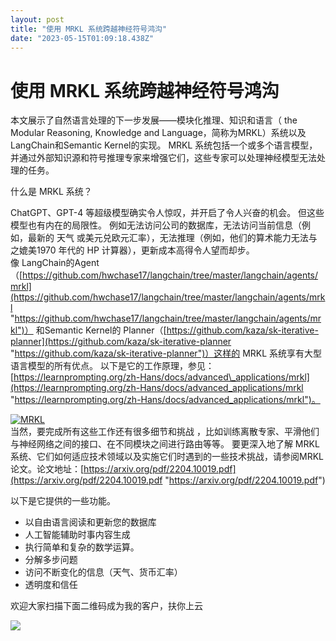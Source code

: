 ```yaml
---
layout: post
title: "使用 MRKL 系统跨越神经符号鸿沟"
date: "2023-05-15T01:09:18.438Z"
---
```

使用 MRKL 系统跨越神经符号鸿沟
==================

本文展示了自然语言处理的下一步发展——模块化推理、知识和语言（ the Modular Reasoning, Knowledge and Language，简称为MRKL）系统以及LangChain和Semantic Kernel的实现。 MRKL 系统包括一个或多个语言模型，并通过外部知识源和符号推理专家来增强它们，这些专家可以处理神经模型无法处理的任务。

什么是 MRKL 系统？

ChatGPT、GPT-4 等超级模型确实令人惊叹，并开启了令人兴奋的机会。 但这些模型也有内在的局限性。 例如无法访问公司的数据库，无法访问当前信息（例如，最新的 天气 或美元兑欧元汇率），无法推理（例如，他们的算术能力无法与之媲美1970 年代的 HP 计算器），更新成本高得令人望而却步。  
像 LangChain的Agent （[https://github.com/hwchase17/langchain/tree/master/langchain/agents/mrkl](https://github.com/hwchase17/langchain/tree/master/langchain/agents/mrkl "https://github.com/hwchase17/langchain/tree/master/langchain/agents/mrkl")） 和Semantic Kernel的 Planner（[https://github.com/kaza/sk-iterative-planner](https://github.com/kaza/sk-iterative-planner "https://github.com/kaza/sk-iterative-planner")）这样的 MRKL 系统享有大型语言模型的所有优点。 以下是它的工作原理，参见：[https://learnprompting.org/zh-Hans/docs/advanced\_applications/mrkl](https://learnprompting.org/zh-Hans/docs/advanced_applications/mrkl "https://learnprompting.org/zh-Hans/docs/advanced_applications/mrkl")。

[![MRKL](https://img2023.cnblogs.com/blog/510/202305/510-20230514213915568-1255153283.png "MRKL")](https://img2023.cnblogs.com/blog/510/202305/510-20230514213914889-1385439227.png)  
当然，要完成所有这些工作还有很多细节和挑战 ，比如训练离散专家、平滑他们与神经网络之间的接口、在不同模块之间进行路由等等。 要更深入地了解 MRKL 系统、它们如何适应技术领域以及实施它们时遇到的一些技术挑战，请参阅MRKL 论文。论文地址：[https://arxiv.org/pdf/2204.10019.pdf](https://arxiv.org/pdf/2204.10019.pdf "https://arxiv.org/pdf/2204.10019.pdf")

以下是它提供的一些功能。

*   以自由语言阅读和更新您的数据库
*   人工智能辅助时事内容生成
*   执行简单和复杂的数学运算。
*   分解多步问题
*   访问不断变化的信息（天气、货币汇率）
*   透明度和信任

欢迎大家扫描下面二维码成为我的客户，扶你上云

![](https://images.cnblogs.com/cnblogs_com/shanyou/57459/o_220125090408_%E9%82%80%E8%AF%B7%E4%BA%8C%E7%BB%B4%E7%A0%81-258px.jpeg)